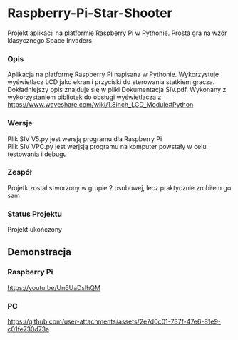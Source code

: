 # Raspberry-Pi-Star-Shooter
Projekt aplikacji na platformie Raspberry Pi w Pythonie. Prosta gra na wzór klasycznego Space Invaders

### Opis
Aplikacja na platformę Raspberry Pi napisana w Pythonie.
Wykorzystuje wyświetlacz LCD jako ekran i przyciski do sterowania statkiem gracza.
Dokładniejszy opis znajduje się w pliki Dokumentacja SIV.pdf.
Wykonany z wykorzystaniem bibliotek do obsługi wyświetlacza z https://www.waveshare.com/wiki/1.8inch_LCD_Module#Python

### Wersje
Plik SIV V5.py jest wersją programu dla Raspberry Pi  
Pilk SIV VPC.py jest werjsją programu na komputer powstały w celu testowania i debugu  

### Zespół
Projetk został stworzony w grupie 2 osobowej, lecz praktycznie zrobiłem go sam

### Status Projektu
Projekt ukończony

## Demonstracja

### Raspberry Pi

https://youtu.be/Un6UaDslhQM

### PC

https://github.com/user-attachments/assets/2e7d0c01-737f-47e6-81e9-c01fe730d73a

